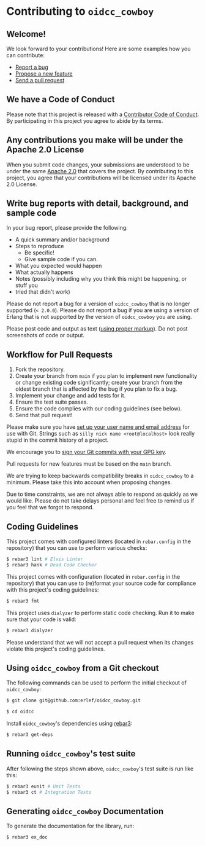 # Contributing to `oidcc_cowboy`

## Welcome!

We look forward to your contributions! Here are some examples how you can
contribute:

- [Report a bug](https://github.com/erlef/oidcc_cowboy/issues/new?labels=bug&template=BUG.md)
- [Propose a new feature](https://github.com/erlef/oidcc_cowboy/issues/new?labels=enhancement&template=FEATURE.md)
- [Send a pull request](https://github.com/erlef/oidcc_cowboy/pulls)

## We have a Code of Conduct

Please note that this project is released with a
[Contributor Code of Conduct](CODE_OF_CONDUCT.md). By participating in this
project you agree to abide by its terms.

## Any contributions you make will be under the Apache 2.0 License

When you submit code changes, your submissions are understood to be under the
same [Apache 2.0](https://github.com/erlef/oidcc_cowboy/blob/main/LICENSE)
that covers the project. By contributing to this project, you agree that your
contributions will be licensed under its Apache 2.0 License.

## Write bug reports with detail, background, and sample code

In your bug report, please provide the following:

- A quick summary and/or background
- Steps to reproduce
  - Be specific!
  - Give sample code if you can.
- What you expected would happen
- What actually happens
- Notes (possibly including why you think this might be happening, or stuff you
- tried that didn't work)

Please do not report a bug for a version of `oidcc_cowboy` that is no longer
supported (`< 2.0.0`). Please do not report a bug if you are using a version of
Erlang that is not supported by the version of `oidcc_cowboy` you are using.

Please post code and output as text
([using proper markup](https://guides.github.com/features/mastering-markdown/)).
Do not post screenshots of code or output.

## Workflow for Pull Requests

1. Fork the repository.
2. Create your branch from `main` if you plan to implement new functionality or
   change existing code significantly; create your branch from the oldest branch
   that is affected by the bug if you plan to fix a bug.
3. Implement your change and add tests for it.
4. Ensure the test suite passes.
5. Ensure the code complies with our coding guidelines (see below).
6. Send that pull request!

Please make sure you have
[set up your user name and email address](https://git-scm.com/book/en/v2/Getting-Started-First-Time-Git-Setup)
for use with Git. Strings such as `silly nick name <root@localhost>` look really
stupid in the commit history of a project.

We encourage you to
[sign your Git commits with your GPG key](https://docs.github.com/en/github/authenticating-to-github/signing-commits).

Pull requests for new features must be based on the `main` branch.

We are trying to keep backwards compatibility breaks in `oidcc_cowboy` to a
minimum. Please take this into account when proposing changes.

Due to time constraints, we are not always able to respond as quickly as we
would like. Please do not take delays personal and feel free to remind us if you
feel that we forgot to respond.

## Coding Guidelines

This project comes with configured linters (located in `rebar.config` in the
repository) that you can use to perform various checks:

```bash
$ rebar3 lint # Elvis Linter
$ rebar3 hank # Dead Code Checker
```

This project comes with configuration (located in `rebar.config` in the
repository) that you can use to (re)format your source code for compliance with
this project's coding guidelines:

```bash
$ rebar3 fmt
```

This project uses `dialyzer` to perform static code checking. Run it to make
sure that your code is valid:

```bash
$ rebar3 dialyzer
```

Please understand that we will not accept a pull request when its changes
violate this project's coding guidelines.

## Using `oidcc_cowboy` from a Git checkout

The following commands can be used to perform the initial checkout of
`oidcc_cowboy`:

```bash
$ git clone git@github.com:erlef/oidcc_cowboy.git

$ cd oidcc
```

Install `oidcc_cowboy`'s dependencies using [rebar3](https://rebar3.org/):

```bash
$ rebar3 get-deps
```

## Running `oidcc_cowboy`'s test suite

After following the steps shown above, `oidcc_cowboy`'s test suite is run like
this:

```bash
$ rebar3 eunit # Unit Tests
$ rebar3 ct # Integration Tests
```

## Generating `oidcc_cowboy` Documentation

To generate the documentation for the library, run:

```bash
$ rebar3 ex_doc
```

<!-- TODO: Add when guides are added -->
<!-- The guide documentation pages can be found in the `/guides/` directory. -->
